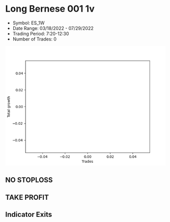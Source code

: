 # Long Bernese 001 1v 
- Symbol: ES_1W
- Date Range: 03/18/2022 - 07/29/2022
- Trading Period: 7:20-12:30
- Number of Trades: 0

![Plot](LongBernese0011vES_1W.png)
## NO STOPLOSS











## TAKE PROFIT






## Indicator Exits



